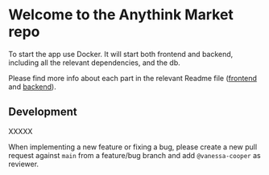 # Welcome to the Anythink Market repo

To start the app use Docker. It will start both frontend and backend, including all the relevant dependencies, and the db.

Please find more info about each part in the relevant Readme file ([frontend](frontend/readme.md) and [backend](backend/README.md)).

## Development
XXXXX

When implementing a new feature or fixing a bug, please create a new pull request against `main` from a feature/bug branch and add `@vanessa-cooper` as reviewer.
